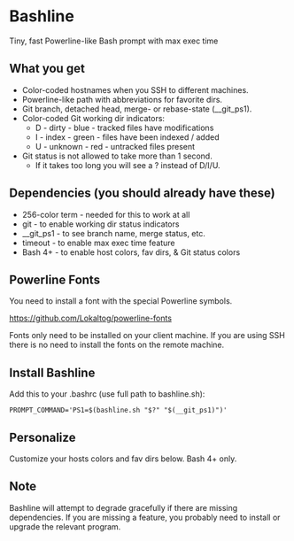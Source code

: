 Bashline
========

Tiny, fast Powerline-like Bash prompt with max exec time

What you get
------------

  * Color-coded hostnames when you SSH to different machines.
  * Powerline-like path with abbreviations for favorite dirs.
  * Git branch, detached head, merge- or rebase-state (__git_ps1).
  * Color-coded Git working dir indicators:
      * D - dirty   - blue  - tracked files have modifications
      * I - index   - green - files have been indexed / added
      * U - unknown - red   - untracked files present
  * Git status is not allowed to take more than 1 second.
      * If it takes too long you will see a ? instead of D/I/U.

Dependencies (you should already have these)
--------------------------------------------

  * 256-color term  - needed for this to work at all
  * git             - to enable working dir status indicators
  * __git_ps1       - to see branch name, merge status, etc.
  * timeout         - to enable max exec time feature
  * Bash 4+         - to enable host colors, fav dirs, & Git status colors

Powerline Fonts
---------------

  You need to install a font with the special Powerline symbols.

  <https://github.com/Lokaltog/powerline-fonts>

  Fonts only need to be installed on your client machine. If you are using
  SSH there is no need to install the fonts on the remote machine.

Install Bashline
----------------

  Add this to your .bashrc (use full path to bashline.sh):

    PROMPT_COMMAND='PS1=$(bashline.sh "$?" "$(__git_ps1)")'

Personalize
-----------

  Customize your hosts colors and fav dirs below. Bash 4+ only.

Note
----

  Bashline will attempt to degrade gracefully if there are missing
  dependencies. If you are missing a feature, you probably need to
  install or upgrade the relevant program.
